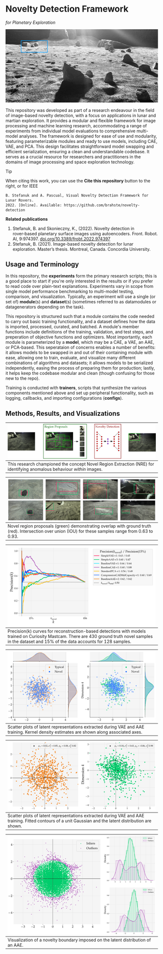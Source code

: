 # Novelty Detection Framework

*for Planetary Exploration*

![IMG_0436](figures/coverphoto.png)

This repository was developed as part of a research endeavour in the field of image-based novelty detection, with a focus on applications in lunar and martian exploration. It provides a modular and flexible framework for image processing and machine learning research, accommodating a range of experiments from individual model evaluations to comprehensive multi-model analyses. The framework is designed for ease of use and modularity, featuring parameterizable modules and ready to use models, including CAE, VAE, and PCA. This design facilitates straightforward model swapping and efficient serialization, ensuring a
clean and understandable codebase. It serves as a crucial resource for researchers and practitioners in the domains of image processing and space exploration technology.

> [!tip]
>
> When citing this work, you can use the **Cite this repository** button to the right, or for IEEE
> ```
> B. Stefanuk and A. Pascual, Visual Novelty Detection Framework for Lunar Rovers.
> 2022. [Online]. Available: https://github.com/brahste/novelty-detection
> ```

**Related publications**

1. Stefanuk, B. and Skonieczny, K., (2022). Novelty detection in rover‑based planetary surface images using autoencoders. Front. Robot. AI, 9:974397. [doi.org/10.3389/frobt.2022.974397](https://doi.org/10.3389/frobt.2022.974397)
2. Stefanuk, B. (2021). Image-based novelty detection for lunar exploration. Master’s thesis. Montreal, Canada. Concordia University.

## Usage and Terminology

In this repository, the **experiments** form the primary research scripts; this is a good place to start if you're only interested in the results or if you prefer to read code over plain-text explanations. Experiments vary in scope from single model performance benchmarking to multi-model testing, comparison, and visualization. Typically, an experiment will use a single (or set of) **module**(s) and **dataset**(s) (sometimes referred to as datamodules or datagenerators depending on the task).

This repository is structured such that a module contains the code needed to carry out basic training functionality, and a dataset defines how the data is imported, processed, curated, and batched. A module's member functions include definitions of the training, validation, and test steps, and preperation of objective functions and optimizers. Most importantly, each module is parameterized by a **model**, which may be a CAE, a VAE, an AAE, or PCA-based. This seperataion of concerns enables a number of benefits: it allows models to be swapped in and out of their containing module with ease, allowing one to train, evaluate, and visualize many different combinations of algorithms and datasets; it allows models to be serialized independently, easing the process of preparing them for production; lastly, it helps keep the codebase modular and clean (though confusing for those new to the repo).

Training is conducted with **trainers**, scripts that synthesize the various components mentioned above and set up peripheral functionality, such as logging, callbacks, and importing configurations (**configs**).

## Methods, Results, and Visualizations

| ![image-20240211115342993](figures/NovelRegionExtractionPipeline.png) |
| ------------------------------------------------------------ |
| This research championed the concept Novel Region Extraction (NRE) for identifying anomalous behaviour *within* images. |

| ![IOU-results](figures/IOU-results.png)                      |
| ------------------------------------------------------------ |
| Novel region proposals (green) demonstrating overlap with ground truth (red). Intersection over union (IOU) for these samples range from 0.63 to 0.93. |

| ![precision-at-k](figures/Precision-k.png)                   |
| ------------------------------------------------------------ |
| Precision(k) curves for reconstruction-based detections with models trained on Curiosity Mastcam. There are 430 ground truth novel samples in the dataset and 15% of the data accounts for 128 samples. |

| ![VAE-and-AAE-scatter analysis](figures/VAE-and-AAE-scatter-analysis.png) |
| ------------------------------------------------------------ |
| Scatter plots of latent representations extracted during VAE and AAE training. Kernel density estimates are shown along associated axes. |

| ![VAE-and-AAE-gaussian-fit](figures/VAE-and-AAE-gaussian-fit.png) |
| ------------------------------------------------------------ |
| Scatter plots of latent representations extracted during VAE and AAE training. Fitted contours of a unit Gaussian and the latent distribution are shown. |

| ![inliners-and-outliers](figures/inliners-and-outliers.png)  |
| ------------------------------------------------------------ |
| Visualization of a novelty boundary imposed on the latent distribution of an AAE. |

